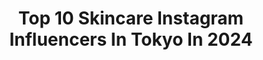 ---
title: Top 10 Skincare Instagram Influencers In Tokyo In 2024
description: >-
  Find top skincare Instagram influencers in Tokyo in 2024. Most popular hashtags: #pr #skincare #fashion #ootd.
platform: Instagram
hits: 57
text_top: Discover the most popular Instagram accounts on inBeat.
text_bottom: inBeat aggregates 57 Instagram influencers like this in Tokyo, Japan for you to connect with.
profiles:
  - username: "bisuhada"
    fullname: >-
      Etsuyo Imoto
    bio: >-
      ♪セントラル株式会社所属 ■ #衝撃コスパモール #qoo10 の TVCM出演 ■ショップチャンネル ・リオッサ愛用者モデル ■美容誌・ファッション誌 読者モデル ■コスメコンシェルジュ ■グルーデコ講師 ■日本ソムリエ協会認定ワインエキスパート ■日本ソムリエ協会認定 SAKE DIPLOMA
    location: "Japan"
    followers: 128561
    engagement: 172
    commentsToLikes: 0.045560
    id: ck5qc5keboynq0i11m627wygf
    verified: false
    hashtags: "#bag, #ootd, #boots, #cordinate"
  - username: "rio.takeuchi.543"
    fullname: >-
      竹内りお (Rio Takeuchi）
    bio: >-
      ■ArowZ Entertainment ■ジュエリー,fashion designer ※撮影やお仕事のご依頼はDMでお願いします （広告モデル、PR、作品、映像etc） 衣食美を楽しみ才色兼備な生き方を ■作品集ギャラリー @takeuchirio24.4
    location: "Japan"
    followers: 53129
    engagement: 232
    commentsToLikes: 0.038075
    id: ckaouzdrm2gnh0i78wxtthg22
    verified: false
    hashtags: "#model, #cool, #cameramantokyo, #pr"
  - username: "miki__yoshida"
    fullname: >-
      吉田美紀 Miki Yoshida
    bio: >-
      📍Tokyo JPN🇯🇵 🍀1978 Age43 👱‍♀️13years daughter 👗@lialapg producer/ 💍@liala_official producer 📩お仕事のご依頼は liala.info@gmail.com
    location: "Japan"
    followers: 42327
    engagement: 134
    commentsToLikes: 0.016884
    id: ck5zzww4eck670i14z93ebol7
    verified: false
    hashtags: "#ootd, #hermes, #lialapg, #wardrobe"
  - username: "climbersjp"
    fullname: >-
      CLIMBERS
    bio: >-
      CLIMBERS（クライマーズ）はクライミングをテーマにした複合メディアプロジェクトです。フリーマガジンは全国のクライミングジム630店舗で配布中！ 🔎 Focus on Japanese sport climbing scenes and publishing a free magazine
    location: "Japan"
    followers: 13050
    engagement: 588
    commentsToLikes: 0.000681
    id: ck0ttpt123rzw0i197qfuh1oe
    verified: false
    hashtags: "#bpump, #men, #women, #aimori"
  - username: "anshindoyle"
    fullname: >-
      Anshin Doyle 💗 M a r i a  G
    bio: >-
      📍Tokyo, Japan 🇯🇵 YouTube [+233K] 🍡 Pop culture, lifestyle and travel 🍣 🌸 Podcast “Dramas y Sakuras” 💌 hello@anshindoyle.jp
    location: "Japan"
    followers: 68589
    engagement: 279
    commentsToLikes: 0.028468
    id: ckap1l7qov0r00i78pimzwh0n
    verified: false
    hashtags: "#kawaii, #makeup, #comidajaponesa, #tokio"
  - username: "ayumihills"
    fullname: >-
      AYUMI
    bio: >-
      📍Tokyo ▫️Mix girl ▫️Trilingual 日中英 ▫️Total follower 1.6M l SNS総合フォロワー160万
    location: "Japan"
    followers: 44339
    engagement: 139
    commentsToLikes: 0.034909
    id: ckf5u6bnojptt0j235jm0021u
    verified: false
    hashtags: "#flowers, #bmw, #exhibition, #gobeyond40th"
  - username: "minaninamiji"
    fullname: >-
      👑丹遥 (ニナ)💋上海出身モデル、カメラマン & インフルエンサー👑
    bio: >-
      🍭モデル 通販・商品・広告・動画・被写体 🍭カメラマン CanonR6 @minaninamiji_photos 企業商品撮影 & PR写真2次利用要相談 🍭ファッションデザイン出身 🍭丹遥ラインスタンプ @ninalinestamp 🇨🇳Shanghai➡️🇯🇵Tokyo
    location: "Japan"
    followers: 38958
    engagement: 51
    commentsToLikes: 0.046497
    id: ck15un8tunzw50i19aauzaaun
    verified: false
    hashtags: "#ad, #sheinforall, #besheinmodels, #uv"
  - username: "haruka_takahashi0127"
    fullname: >-
      高橋晴香
    bio: >-
      model/PR Tokyo.Japan🇯🇵Haruka Takahashi/高橋晴香 アンバサダー @clena.official Trip🇹🇭🇰🇷🇭🇰🇬🇺🇺🇸🇬🇧 お仕事の依頼はDMにてお願い致します☆ アクセサリーブランド lumiere eclat プロデュース💎
    location: "Japan"
    followers: 120558
    engagement: 124
    commentsToLikes: 0.074119
    id: ck0w7911ocdbw0i196up7cwdg
    verified: false
    hashtags: "#japantrip, #skincare, #valmuer, #pr"
  - username: "haruka_yamauchi"
    fullname: >-
      山内遥 Haruka Yamauchi
    bio: >-
      Hyogo→Tokyo 165cm🌸🍃 お仕事のご依頼はDMまで☺︎ 雑誌LARMEモデルオーディショングランプリ スキューバダイビングOW Twitter
    location: "Japan"
    followers: 29732
    engagement: 108
    commentsToLikes: 0.030560
    id: ck55kd7tez1i70i11zfkfvevm
    verified: false
    hashtags: "#dotcomspacetokyo, #etretokyo, #zara, #fashion"
  - username: "naa_tsu0827"
    fullname: >-
      Natsu
    bio: >-
      Tokyo🇯🇵/#golf #trip #Natsu_trip🌸 お出かけするのが好き☺️
    location: "Japan"
    followers: 10607
    engagement: 341
    commentsToLikes: 0.021700
    id: ckaouzcim2giu0i78vu0osj57
    verified: false
    hashtags: "#afternoontea, #natsu, #sweets, #travel"
---